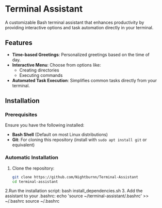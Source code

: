 # Terminal Assistant

A customizable Bash terminal assistant that enhances productivity by providing interactive options and task automation directly in your terminal.

## Features

- **Time-based Greetings**: Personalized greetings based on the time of day.
- **Interactive Menu**: Choose from options like:
  - Creating directories
  - Executing commands
- **Automated Task Execution**: Simplifies common tasks directly from your terminal.

## Installation

### Prerequisites

Ensure you have the following installed:
- **Bash Shell** (Default on most Linux distributions)
- **Git**: For cloning this repository (install with `sudo apt install git` or equivalent)

### Automatic Installation

1. Clone the repository:
   ```bash
   git clone https://github.com/Nightburnn/Terminal-Assistant
   cd terminal-assistant

2.Run the installation script:
   bash install_dependencies.sh
3. Add the assistant to your .bashrc:
  echo 'source ~/terminal-assistant/.bashrc' >> ~/.bashrc
  source ~/.bashrc


